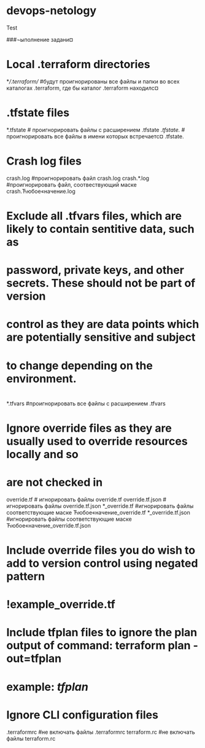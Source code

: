 # devops-netology
Test

###¬ыполнение задани¤
# Local .terraform directories
**/.terraform/* #будут проигнорированы все файлы и папки во всех каталогах .terraform, где бы каталог .terraform находилс¤

# .tfstate files
*.tfstate    # проигнорировать файлы с расширением  .tfstate
*.tfstate.*  # проигнорировать все файлы в имени которых встречаетс¤ .tfstate.

# Crash log files
crash.log #проигнорировать файл crash.log
crash.*.log #проигнорировать файл, соотвествующий маске crash.Ћюбое«начение.log 

# Exclude all .tfvars files, which are likely to contain sentitive data, such as
# password, private keys, and other secrets. These should not be part of version
# control as they are data points which are potentially sensitive and subject
# to change depending on the environment.
#
*.tfvars  #проигнорировать все файлы с расширением .tfvars

# Ignore override files as they are usually used to override resources locally and so
# are not checked in
override.tf    # игнорировать файлы override.tf
override.tf.json  # игнорировать файлы override.tf.json
*_override.tf  #игнорировать файлы соответствующие маске Ћюбое«начение_override.tf
*_override.tf.json #игнорировать файлы соответствующие маске Ћюбое«начение_override.tf.json

# Include override files you do wish to add to version control using negated pattern
#
# !example_override.tf

# Include tfplan files to ignore the plan output of command: terraform plan -out=tfplan
# example: *tfplan*

# Ignore CLI configuration files
.terraformrc  #не включать файлы .terraformrc
terraform.rc  #не включать файлы terraform.rc